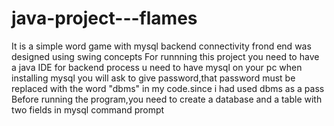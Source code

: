 # java-project---flames
It is a simple word game with mysql backend connectivity
frond end was designed using swing concepts
For runnning this project you need to have a java IDE
for backend process u need to have mysql on your pc
when installing mysql you will ask to give password,that password must be replaced with the word "dbms" in my code.since i had used dbms as a pass
Before running the program,you need to  create a database and a table with two fields in mysql command prompt

